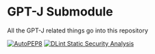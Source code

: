 # GPT-J Submodule

All the GPT-J related things go into this repository

[![AutoPEP8](https://github.com/SakuraKat/gpt-j-submodule/actions/workflows/autopep8.yml/badge.svg)](https://github.com/SakuraKat/gpt-j-submodule/actions/workflows/autopep8.yml) [![DLint Static Security Analysis](https://github.com/SakuraKat/gpt-j-submodule/actions/workflows/dlint.yml/badge.svg)](https://github.com/SakuraKat/gpt-j-submodule/actions/workflows/dlint.yml)
